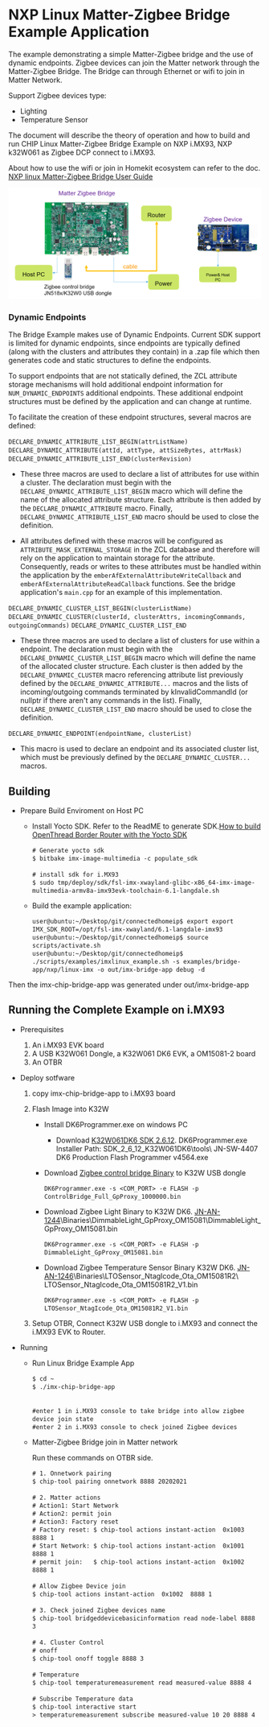 # NXP Linux Matter-Zigbee Bridge Example Application

The example demonstrating a simple Matter-Zigbee bridge and the use of dynamic endpoints. Zigbee devices can
join the Matter network through the Matter-Zigbee Bridge. The Bridge can through Ethernet or wifi to join in
Matter Network.

Support Zigbee devices type:
- Lighting
- Temperature Sensor

The document will describe the theory of operation and how to build
and run CHIP Linux Matter-Zigbee Bridge Example on NXP i.MX93, NXP k32W061 as Zigbee DCP connect to i.MX93.

About how to use the wifi or join in Homekit ecosystem can refer to the doc.
[NXP linux Matter-Zigbee Bridge User Guide](https://community.nxp.com/t5/i-MX-Processors-Knowledge-Base/Matter-Zigbee-Bridge-base-on-i-MX-MPU-and-K32W/ta-p/1675962)

![i.MX93 Matter Zigbee Bridge](../images/imx93_Matter-Zigbee_Bridge.png)

### Dynamic Endpoints

The Bridge Example makes use of Dynamic Endpoints. Current SDK support is
limited for dynamic endpoints, since endpoints are typically defined (along with
the clusters and attributes they contain) in a .zap file which then generates
code and static structures to define the endpoints.

To support endpoints that are not statically defined, the ZCL attribute storage
mechanisms will hold additional endpoint information for `NUM_DYNAMIC_ENDPOINTS`
additional endpoints. These additional endpoint structures must be defined by
the application and can change at runtime.

To facilitate the creation of these endpoint structures, several macros are
defined:

`DECLARE_DYNAMIC_ATTRIBUTE_LIST_BEGIN(attrListName)`
`DECLARE_DYNAMIC_ATTRIBUTE(attId, attType, attSizeBytes, attrMask)`
`DECLARE_DYNAMIC_ATTRIBUTE_LIST_END(clusterRevision)`

-   These three macros are used to declare a list of attributes for use within a
    cluster. The declaration must begin with the
    `DECLARE_DYNAMIC_ATTRIBUTE_LIST_BEGIN` macro which will define the name of
    the allocated attribute structure. Each attribute is then added by the
    `DECLARE_DYNAMIC_ATTRIBUTE` macro. Finally,
    `DECLARE_DYNAMIC_ATTRIBUTE_LIST_END` macro should be used to close the
    definition.

-   All attributes defined with these macros will be configured as
    `ATTRIBUTE_MASK_EXTERNAL_STORAGE` in the ZCL database and therefore will
    rely on the application to maintain storage for the attribute. Consequently,
    reads or writes to these attributes must be handled within the application
    by the `emberAfExternalAttributeWriteCallback` and
    `emberAfExternalAttributeReadCallback` functions. See the bridge
    application's `main.cpp` for an example of this implementation.

`DECLARE_DYNAMIC_CLUSTER_LIST_BEGIN(clusterListName)`
`DECLARE_DYNAMIC_CLUSTER(clusterId, clusterAttrs, incomingCommands, outgoingCommands)`
`DECLARE_DYNAMIC_CLUSTER_LIST_END`

-   These three macros are used to declare a list of clusters for use within a
    endpoint. The declaration must begin with the
    `DECLARE_DYNAMIC_CLUSTER_LIST_BEGIN` macro which will define the name of the
    allocated cluster structure. Each cluster is then added by the
    `DECLARE_DYNAMIC_CLUSTER` macro referencing attribute list previously
    defined by the `DECLARE_DYNAMIC_ATTRIBUTE...` macros and the lists of
    incoming/outgoing commands terminated by kInvalidCommandId (or nullptr if
    there aren't any commands in the list). Finally,
    `DECLARE_DYNAMIC_CLUSTER_LIST_END` macro should be used to close the
    definition.

`DECLARE_DYNAMIC_ENDPOINT(endpointName, clusterList)`

-   This macro is used to declare an endpoint and its associated cluster list,
    which must be previously defined by the `DECLARE_DYNAMIC_CLUSTER...` macros.

<a name="building"></a>

## Building

-   Prepare Build Enviroment on Host PC

    - Install Yocto SDK. Refer to the ReadME to generate SDK.[How to build OpenThread Border Router with the Yocto SDK](https://github.com/nxp-imx/meta-matter/blob/imx_matter_2023_q2/README.md)

        ```
        # Generate yocto sdk
        $ bitbake imx-image-multimedia -c populate_sdk

        # install sdk for i.MX93
        $ sudo tmp/deploy/sdk/fsl-imx-xwayland-glibc-x86_64-imx-image-multimedia-armv8a-imx93evk-toolchain-6.1-langdale.sh
        ```

    -   Build the example application:

        ```
        user@ubuntu:~/Desktop/git/connectedhomeip$ export export IMX_SDK_ROOT=/opt/fsl-imx-xwayland/6.1-langdale-imx93
        user@ubuntu:~/Desktop/git/connectedhomeip$ source scripts/activate.sh
        user@ubuntu:~/Desktop/git/connectedhomeip$ ./scripts/examples/imxlinux_example.sh -s examples/bridge-app/nxp/linux-imx -o out/imx-bridge-app debug -d
        ```
Then the imx-chip-bridge-app was generated under out/imx-bridge-app

## Running the Complete Example on i.MX93

-   Prerequisites
    1. An i.MX93 EVK board
    2. A USB K32W061 Dongle, a K32W061 DK6 EVK, a OM15081-2 board
    3. An OTBR

-   Deploy sotfware
    1. copy imx-chip-bridge-app to i.MX93 board

    2. Flash Image into K32W
        - Install DK6Programmer.exe on windows PC
            - Download [K32W061DK6 SDK 2.6.12](https://cache.nxp.com/lgfiles/bsps/SDK_2_6_12_K32W061DK6.zip). DK6Programmer.exe Installer Path: SDK_2_6_12_K32W061DK6\tools\ JN-SW-4407 DK6 Production Flash Programmer v4564.exe

        - Download [Zigbee control bridge Binary](https://drive.google.com/file/d/1VWGZ0LDO5L5Tt3in31ykTqjugB9PZye7/view?usp=drive_link) to K32W USB dongle
            ```
            DK6Programmer.exe -s <COM_PORT> -e FLASH -p ControlBridge_Full_GpProxy_1000000.bin
            ```
        - Download Zigbee Light Binary to K32W DK6.  [JN-AN-1244](https://www.nxp.com/webapp/sps/download/license.jsp?colCode=JN-AN-1244)\Binaries\DimmableLight_GpProxy_OM15081\DimmableLight_GpProxy_OM15081.bin
            ```
            DK6Programmer.exe -s <COM_PORT> -e FLASH -p DimmableLight_GpProxy_OM15081.bin
            ```
        - Download Zigbee Temperature Sensor Binary K32W DK6.  [JN-AN-1246](https://www.nxp.com/webapp/sps/download/license.jsp?colCode=JN-AN-1246)\Binaries\LTOSensor_NtagIcode_Ota_OM15081R2\ LTOSensor_NtagIcode_Ota_OM15081R2_V1.bin
            ```
            DK6Programmer.exe -s <COM_PORT> -e FLASH -p LTOSensor_NtagIcode_Ota_OM15081R2_V1.bin
            ```
    3. Setup OTBR, Connect K32W USB dongle to i.MX93 and connect the i.MX93 EVK to Router.

-   Running

    - Run Linux Bridge Example App

        ```
        $ cd ~
        $ ./imx-chip-bridge-app


        #enter 1 in i.MX93 console to take bridge into allow zigbee device join state
        #enter 2 in i.MX93 console to check joined Zigbee devices
        ```

    -  Matter-Zigbee Bridge join in Matter network

        Run these commands on OTBR side.
        ```
        # 1. Onnetwork pairing
        $ chip-tool pairing onnetwork 8888 20202021

        # 2. Matter actions
        # Action1: Start Network
        # Action2: permit join
        # Action3: Factory reset
        # Factory reset: $ chip-tool actions instant-action  0x1003  8888 1
        # Start Network: $ chip-tool actions instant-action  0x1001  8888 1
        # permit join:   $ chip-tool actions instant-action  0x1002  8888 1

        # Allow Zigbee Device join
        $ chip-tool actions instant-action  0x1002  8888 1

        # 3. Check joined Zigbee devices name
        $ chip-tool bridgeddevicebasicinformation read node-label 8888 3

        # 4. Cluster Control
        # onoff
        $ chip-tool onoff toggle 8888 3

        # Temperature
        $ chip-tool temperaturemeasurement read measured-value 8888 4

        # Subscribe Temperature data
        $ chip-tool interactive start
        > temperaturemeasurement subscribe measured-value 10 20 8888 4
        ```
